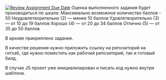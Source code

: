 [![Review Assignment Due Date](https://classroom.github.com/assets/deadline-readme-button-22041afd0340ce965d47ae6ef1cefeee28c7c493a6346c4f15d667ab976d596c.svg)](https://classroom.github.com/a/nnxIWHPs)
Оценка выполненного задания будет производиться по шкале:
Максимально возможное количество баллов - 50
Неудовлетворительно (2) — менее 10 баллов
Удовлетворительно (3) — от 10 до 19 баллов
Хорошо (4) — от 20 до 34 баллов
Отлично (5) — от 35 до 50 баллов

В архиве прикреплено задание.

В качестве решения нужно приложить ссылку на репозиторий на гитхаб, где нужно поместить как рабочий репозиторий, так и готовый билд.

В случае JS проект уже инициализирован и писать код нужно внутри шаблона.